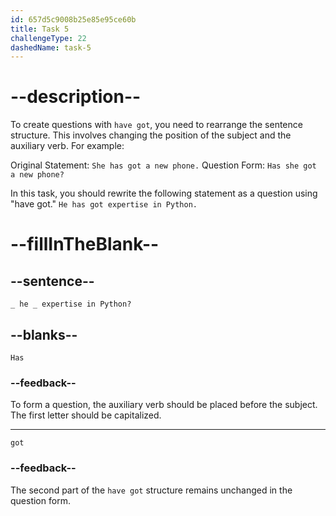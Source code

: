 ```yaml
---
id: 657d5c9008b25e85e95ce60b
title: Task 5
challengeType: 22
dashedName: task-5
---
```


# --description--

To create questions with `have got`, you need to rearrange the sentence structure. This involves changing the position of the subject and the auxiliary verb. For example:

Original Statement: `She has got a new phone.`
Question Form: `Has she got a new phone?`

In this task, you should rewrite the following statement as a question using "have got."
`He has got expertise in Python.`

# --fillInTheBlank--

## --sentence--

`_ he _ expertise in Python?`

## --blanks--

`Has`

### --feedback--

To form a question, the auxiliary verb should be placed before the subject. The first letter should be capitalized.

---

`got`

### --feedback--

The second part of the `have got` structure remains unchanged in the question form.
